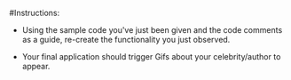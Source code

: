 #Instructions:

  * Using the sample code you've just been given and the code comments as a guide, re-create the functionality you just observed.

  * Your final application should trigger Gifs about your celebrity/author to appear.
